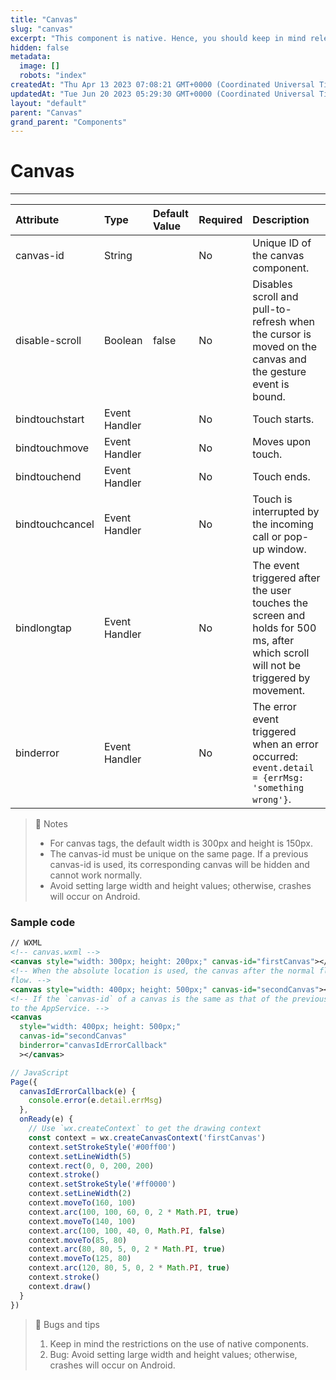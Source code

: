 ```yaml
---
title: "Canvas"
slug: "canvas"
excerpt: "This component is native. Hence, you should keep in mind relevant limits when using it."
hidden: false
metadata: 
  image: []
  robots: "index"
createdAt: "Thu Apr 13 2023 07:08:21 GMT+0000 (Coordinated Universal Time)"
updatedAt: "Tue Jun 20 2023 05:29:30 GMT+0000 (Coordinated Universal Time)"
layout: "default"
parent: "Canvas"
grand_parent: "Components"
---
```

# Canvas 
*** 
| Attribute       | Type          | Default Value | Required | Description                                                                                                                       |
| :-------------- | :------------ | :------------ | :------- | :-------------------------------------------------------------------------------------------------------------------------------- |
| canvas-id       | String        |               | No       | Unique ID of the canvas component.                                                                                                |
| disable-scroll  | Boolean       | false         | No       | Disables scroll and pull-to-refresh when the cursor is moved on the canvas and the gesture event is bound.                        |
| bindtouchstart  | Event Handler |               | No       | Touch starts.                                                                                                                     |
| bindtouchmove   | Event Handler |               | No       | Moves upon touch.                                                                                                                 |
| bindtouchend    | Event Handler |               | No       | Touch ends.                                                                                                                       |
| bindtouchcancel | Event Handler |               | No       | Touch is interrupted by the incoming call or pop-up window.                                                                       |
| bindlongtap     | Event Handler |               | No       | The event triggered after the user touches the screen and holds for 500 ms, after which scroll will not be triggered by movement. |
| binderror       | Event Handler |               | No       | The error event triggered when an error occurred: `event.detail = {errMsg: 'something wrong'}`.                                   |

> 📘 Notes
> 
> - For canvas tags, the default width is 300px and height is 150px.
> - The canvas-id must be unique on the same page. If a previous canvas-id is used, its corresponding canvas will be hidden and cannot work normally.
> - Avoid setting large width and height values; otherwise, crashes will occur on Android.

### Sample code

```xml
// WXML
<!-- canvas.wxml -->
<canvas style="width: 300px; height: 200px;" canvas-id="firstCanvas"></canvas>
<!-- When the absolute location is used, the canvas after the normal flow has a higher priority for showing than the canvas before the normal
flow. -->
<canvas style="width: 400px; height: 500px;" canvas-id="secondCanvas"></canvas>
<!-- If the `canvas-id` of a canvas is the same as that of the previous canvas, the canvas will not be shown, and an error event will be sent
to the AppService. -->
<canvas
  style="width: 400px; height: 500px;"
  canvas-id="secondCanvas"
  binderror="canvasIdErrorCallback"
  ></canvas>

```
```javascript
// JavaScript
Page({
  canvasIdErrorCallback(e) {
  	console.error(e.detail.errMsg)
  },
  onReady(e) {
    // Use `wx.createContext` to get the drawing context
    const context = wx.createCanvasContext('firstCanvas')
    context.setStrokeStyle('#00ff00')
    context.setLineWidth(5)
    context.rect(0, 0, 200, 200)
    context.stroke()
    context.setStrokeStyle('#ff0000')
    context.setLineWidth(2)
    context.moveTo(160, 100)
    context.arc(100, 100, 60, 0, 2 * Math.PI, true)
    context.moveTo(140, 100)
    context.arc(100, 100, 40, 0, Math.PI, false)
    context.moveTo(85, 80)
    context.arc(80, 80, 5, 0, 2 * Math.PI, true)
    context.moveTo(125, 80)
    context.arc(120, 80, 5, 0, 2 * Math.PI, true)
    context.stroke()
    context.draw()
  }
})
```

> 📘 Bugs and tips
> 
> 1. Keep in mind the restrictions on the use of native components.
> 2. Bug: Avoid setting large width and height values; otherwise, crashes will occur on Android.

